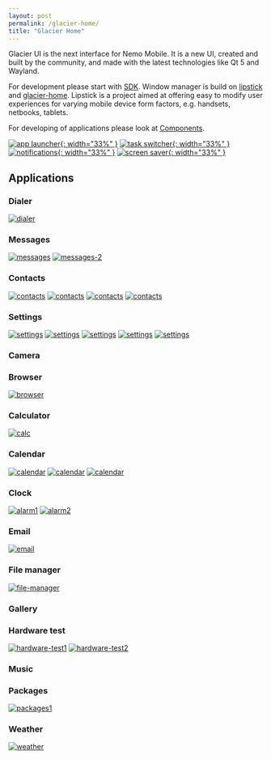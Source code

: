 ```yaml
---
layout: post
permalink: /glacier-home/
title: "Glacier Home"
---
```


Glacier UI is the next interface for Nemo Mobile.
It is a new UI, created and built by the community, and made with the latest technologies like Qt 5 and Wayland.


For development please start with [SDK](/sdk/). Window manager is build on [lipstick](https://github.com/nemomobile-ux/lipstick) and [glacier-home](https://github.com/nemomobile-ux/glacier-home).
Lipstick is a project aimed at offering easy to modify user experiences for varying mobile device form factors, e.g. handsets, netbooks, tablets.

For developing of applications please look at [Components](/qtquickcontrols-nemo/).

[![app launcher](/images/app-launcher-325.png){: width="33%" }](/images/app-launcher.png)
[![task switcher](/images/task-switcher-325.png){: width="33%" }](/images/task-switcher.png)
[![notifications](/images/notifications-325.png){: width="33%" }](/images/notifications.png)
[![screen saver](/images/screensaver-325.png){: width="33%" }](/images/screensaver.png)

## Applications

### Dialer

[![dialer](/images/apps/dialer-320.png)](/images/apps/dialer.png)

### Messages

[![messages](/images/apps/messages-320.png)](/images/apps/messages.png)
[![messages-2](/images/apps/messages2-320.png)](/images/apps/messages2.png)

### Contacts

[![contacts](/images/apps/contacts-320.png)](/images/apps/contacts.png)
[![contacts](/images/apps/contacts2-320.png)](/images/apps/contacts2.png)
[![contacts](/images/apps/contacts3-320.png)](/images/apps/contacts3.png)
[![contacts](/images/apps/contacts4-320.png)](/images/apps/contacts4.png)

### Settings

[![settings](/images/apps/settings-320.png)](/images/apps/settings.png)
[![settings](/images/apps/settings2-320.png)](/images/apps/settings2.png)
[![settings](/images/apps/settings3-320.png)](/images/apps/settings3.png)
[![settings](/images/apps/settings4-320.png)](/images/apps/settings4.png)
[![settings](/images/apps/settings5-320.png)](/images/apps/settings5.png)

### Camera

### Browser

[![browser](/images/apps/browser-320.png)](/images/apps/browser.png)

### Calculator

[![calc](/images/apps/calc-320.png)](/images/apps/calc.png)

### Calendar

[![calendar](/images/apps/calendar-320.png)](/images/apps/calendar.png)
[![calendar](/images/apps/calendar2-320.png)](/images/apps/calendar2.png)
[![calendar](/images/apps/calendar3-320.png)](/images/apps/calendar3.png)

### Clock

[![alarm1](/images/apps/alarm1-320.png)](/images/apps/alarm1.png)
[![alarm2](/images/apps/alarm2-320.png)](/images/apps/alarm2.png)

### Email

[![email](/images/apps/email-320.png)](/images/apps/email.png)

### File manager

[![file-manager](/images/apps/file-manager-320.png)](/images/apps/file-manager.png)

### Gallery

### Hardware test

[![hardware-test1](/images/apps/hardware-test1-320.png)](/images/apps/hardware-test1.png)
[![hardware-test2](/images/apps/hardware-test2-320.png)](/images/apps/hardware-test2.png)

### Music

### Packages

[![packages1](/images/apps/packages1-320.png)](/images/apps/packages1.png)

### Weather

[![weather](/images/apps/weather-320.png)](/images/apps/weather.png)

